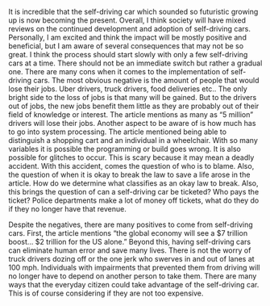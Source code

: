 It is incredible that the self-driving car which sounded so futuristic growing up is now becoming the present. Overall, I think society will have mixed reviews on the continued development and adoption of self-driving cars. Personally, I am excited and think the impact will be mostly positive and beneficial, but I am aware of several consequences that may not be so great. I think the process should start slowly with only a few self-driving cars at a time. There should not be an immediate switch but rather a gradual one. There are many cons when it comes to the implementation of self-driving cars. The most obvious negative is the amount of people that would lose their jobs. Uber drivers, truck drivers, food deliveries etc.. The only bright side to the loss of jobs is that many will be gained. But to the drivers out of jobs, the new jobs benefit them little as they are probably out of their field of knowledge or interest. The article mentions as many as “5 million” drivers will lose their jobs. Another aspect to be aware of is how much has to go into system processing. The article mentioned being able to distinguish a shopping cart and an individual in a wheelchair. With so many variables it is possible the programming or build goes wrong. It is also possible for glitches to occur. This is scary because it may mean a deadly accident. With this accident, comes the question of who is to blame. Also, the question of when it is okay to break the law to save a life arose in the article. How do we determine what classifies as an okay law to break. Also, this brings the question of can a self-driving car be ticketed? Who pays the ticket? Police departments make a lot of money off tickets, what do they do if they no longer have that revenue. 

Despite the negatives, there are many positives to come from self-driving cars. First, the article mentions “the global economy will see a $7 trillion boost… $2 trillion for the US alone.” Beyond this, having self-driving cars can eliminate human error and save many lives. There is not the worry of truck drivers dozing off or the one jerk who swerves in and out of lanes at 100 mph. Individuals with impairments that prevented them from driving will no longer have to depend on another person to take them. There are many ways that the everyday citizen could take advantage of the self-driving car. This is of course considering if they are not too expensive. 
